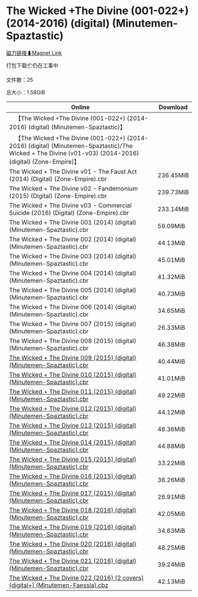 # The Wicked +The Divine (001-022+) (2014-2016) (digital) (Minutemen-Spaztastic)

[磁力链接⬇Magnet Link](magnet:?xt=urn:btih:ff99d54b9852b9b9ff1b7f5539dc26c5c66640cb&dn=The%20Wicked%20%2BThe%20Divine%20%28001-022%2B%29%20%282014-2016%29%20%28digital%29%20%28Minutemen-Spaztastic%29)

打包下载📦仍在工事中

文件数：25

总大小：1.58GiB

Online | Download
--- | ---
&emsp;【The Wicked +The Divine (001-022+) (2014-2016) (digital) (Minutemen-Spaztastic)】 | 
&emsp;【The Wicked +The Divine (001-022+) (2014-2016) (digital) (Minutemen-Spaztastic)/The Wicked + The Divine (v01-v03) (2014-2016) (digital) (Zone-Empire)】 | 
The Wicked + The Divine v01 - The Faust Act (2014) (Digital) (Zone-Empire).cbr | 236.45MiB
The Wicked + The Divine v02 - Fandemonium (2015) (Digital) (Zone-Empire).cbr | 239.73MiB
The Wicked + The Divine v03 - Commercial Suicide (2016) (Digital) (Zone-Empire).cbr | 233.14MiB
The Wicked + The Divine 001 (2014) (digital) (Minutemen-Spaztastic).cbr | 59.09MiB
The Wicked + The Divine 002 (2014) (digital) (Minutemen-Spaztastic).cbr | 44.13MiB
The Wicked + The Divine 003 (2014) (digital) (Minutemen-Spaztastic).cbr | 45.01MiB
The Wicked + The Divine 004 (2014) (digital) (Minutemen-Spaztastic).cbr | 41.32MiB
The Wicked + The Divine 005 (2014) (digital) (Minutemen-Spaztastic).cbr | 40.73MiB
The Wicked + The Divine 006 (2014) (digital) (Minutemen-Spaztastic).cbr | 34.65MiB
The Wicked + The Divine 007 (2015) (digital) (Minutemen-Spaztastic).cbr | 26.33MiB
The Wicked + The Divine 008 (2015) (digital) (Minutemen-Spaztastic).cbr | 46.38MiB
[The Wicked + The Divine 009 (2015) (digital) (Minutemen-Spaztastic).cbr](https://github.com/alicewish/markdown/blob/master/comic/Wicked-Divine-009-2015-digital-Minutemen-Spaztastic-cbr.md) | 40.44MiB
[The Wicked + The Divine 010 (2015) (digital) (Minutemen-Spaztastic).cbr](https://github.com/alicewish/markdown/blob/master/comic/Wicked-Divine-010-2015-digital-Minutemen-Spaztastic-cbr.md) | 41.01MiB
[The Wicked + The Divine 011 (2015) (digital) (Minutemen-Spaztastic).cbr](https://github.com/alicewish/markdown/blob/master/comic/Wicked-Divine-011-2015-digital-Minutemen-Spaztastic-cbr.md) | 49.22MiB
[The Wicked + The Divine 012 (2015) (digital) (Minutemen-Spaztastic).cbr](https://github.com/alicewish/markdown/blob/master/comic/Wicked-Divine-012-2015-digital-Minutemen-Spaztastic-cbr.md) | 44.12MiB
[The Wicked + The Divine 013 (2015) (digital) (Minutemen-Spaztastic).cbr](https://github.com/alicewish/markdown/blob/master/comic/Wicked-Divine-013-2015-digital-Minutemen-Spaztastic-cbr.md) | 48.36MiB
[The Wicked + The Divine 014 (2015) (digital) (Minutemen-Spaztastic).cbr](https://github.com/alicewish/markdown/blob/master/comic/Wicked-Divine-014-2015-digital-Minutemen-Spaztastic-cbr.md) | 44.88MiB
[The Wicked + The Divine 015 (2015) (digital) (Minutemen-Spaztastic).cbr](https://github.com/alicewish/markdown/blob/master/comic/Wicked-Divine-015-2015-digital-Minutemen-Spaztastic-cbr.md) | 33.22MiB
[The Wicked + The Divine 016 (2015) (digital) (Minutemen-Spaztastic).cbr](https://github.com/alicewish/markdown/blob/master/comic/Wicked-Divine-016-2015-digital-Minutemen-Spaztastic-cbr.md) | 36.26MiB
[The Wicked + The Divine 017 (2015) (digital) (Minutemen-Spaztastic).cbr](https://github.com/alicewish/markdown/blob/master/comic/Wicked-Divine-017-2015-digital-Minutemen-Spaztastic-cbr.md) | 26.91MiB
[The Wicked + The Divine 018 (2016) (digital) (Minutemen-Spaztastic).cbr](https://github.com/alicewish/markdown/blob/master/comic/Wicked-Divine-018-2016-digital-Minutemen-Spaztastic-cbr.md) | 42.05MiB
[The Wicked + The Divine 019 (2016) (digital) (Minutemen-Spaztastic).cbr](https://github.com/alicewish/markdown/blob/master/comic/Wicked-Divine-019-2016-digital-Minutemen-Spaztastic-cbr.md) | 34.63MiB
[The Wicked + The Divine 020 (2016) (digital) (Minutemen-Spaztastic).cbr](https://github.com/alicewish/markdown/blob/master/comic/Wicked-Divine-020-2016-digital-Minutemen-Spaztastic-cbr.md) | 48.25MiB
[The Wicked + The Divine 021 (2016) (digital) (Minutemen-Spaztastic).cbr](https://github.com/alicewish/markdown/blob/master/comic/Wicked-Divine-021-2016-digital-Minutemen-Spaztastic-cbr.md) | 39.24MiB
[The Wicked + The Divine 022 (2016) (2 covers) (digital+) (Minutemen-Faessla).cbz](https://github.com/alicewish/markdown/blob/master/comic/Wicked-Divine-022-2016-2-covers-digital-Minutemen-Faessla-cbz.md) | 42.13MiB